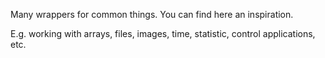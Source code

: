Many wrappers for common things. You can find here an inspiration.

E.g. working with arrays, files, images, time, statistic, control applications, etc.